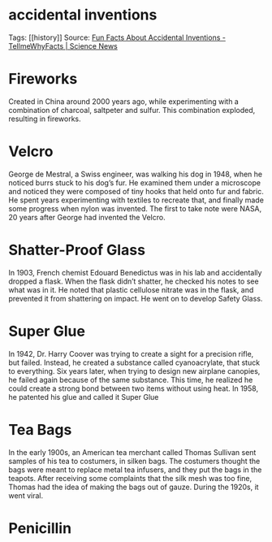 # accidental inventions
Tags: [[history]]
Source: [Fun Facts About Accidental Inventions - TellmeWhyFacts | Science News](https://tellmewhyfacts.com/fun-facts-about-accidental-inventions/)

# Fireworks

Created in China around 2000 years ago, while experimenting with a combination of charcoal, saltpeter and sulfur. This combination exploded, resulting in fireworks.

# Velcro

George de Mestral, a Swiss engineer, was walking his dog in 1948, when he noticed burrs stuck to his dog’s fur. He examined them under a microscope and noticed they were composed of tiny hooks that held onto fur and fabric. He spent years experimenting with textiles to recreate that, and finally made some progress when nylon was invented. The first to take note were NASA, 20 years after George had invented the Velcro.

# Shatter-Proof Glass

In 1903, French chemist Edouard Benedictus was in his lab and accidentally dropped a flask. When the flask didn’t shatter, he checked his notes to see what was in it. He noted that plastic cellulose nitrate was in the flask, and prevented it from shattering on impact. He went on to develop Safety Glass.

# Super Glue

In 1942, Dr. Harry Coover was trying to create a sight for a precision rifle, but failed. Instead, he created a substance called cyanoacrylate, that stuck to everything. Six years later, when trying to design new airplane canopies, he failed again because of the same substance. This time, he realized he could create a strong bond between two items without using heat. In 1958, he patented his glue and called it Super Glue

# Tea Bags

In the early 1900s, an American tea merchant called Thomas Sullivan sent samples of his tea to costumers, in silken bags. The costumers thought the bags were meant to replace metal tea infusers, and they put the bags in the teapots. After receiving some complaints that the silk mesh was too fine, Thomas had the idea of making the bags out of gauze. During the 1920s, it went viral.

# Penicillin